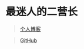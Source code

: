 # 最迷人的二营长

> [个人博客](https://blog.csdn.net/m0_37965018)


> [GitHub](https://github.com/Corefo/ "github")